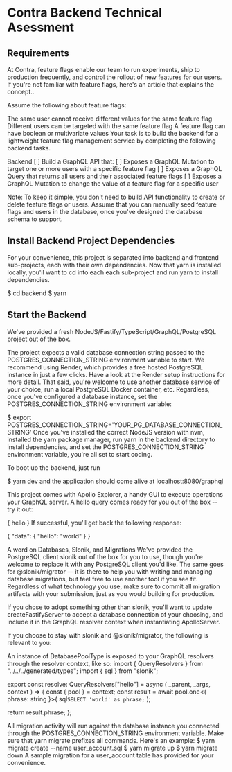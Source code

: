 # Contra Backend Technical Asessment

## Requirements
At Contra, feature flags enable our team to run experiments, ship to production frequently, and control the rollout of new features for our users. If you're not familiar with feature flags, here's an article that explains the concept..

Assume the following about feature flags:

The same user cannot receive different values for the same feature flag
Different users can be targeted with the same feature flag
A feature flag can have boolean or multivariate values
Your task is to build the backend for a lightweight feature flag management service by completing the following backend tasks.

Backend
[ ] Build a GraphQL API that:
[ ] Exposes a GraphQL Mutation to target one or more users with a specific feature flag
[ ] Exposes a GraphQL Query that returns all users and their associated feature flags
[ ] Exposes a GraphQL Mutation to change the value of a feature flag for a specific user

Note: To keep it simple, you don't need to build API functionality to create or delete feature flags or users. Assume that you can manually seed feature flags and users in the database, once you've designed the database schema to support.

## Install Backend Project Dependencies
For your convenience, this project is separated into backend and frontend sub-projects, each with their own dependencies. Now that yarn is installed locally, you'll want to cd into each each sub-project and run yarn to install dependencies.

$ cd backend
$ yarn

## Start the Backend
We've provided a fresh NodeJS/Fastify/TypeScript/GraphQL/PostgreSQL project out of the box.

The project expects a valid database connection string passed to the POSTGRES_CONNECTION_STRING environment variable to start. We recommend using Render, which provides a free hosted PostgreSQL instance in just a few clicks. Have a look at the Render setup instructions for more detail. That said, you're welcome to use another database service of your choice, run a local PostgreSQL Docker container, etc. Regardless, once you've configured a database instance, set the POSTGRES_CONNECTION_STRING environment variable:

$ export POSTGRES_CONNECTION_STRING='YOUR_PG_DATABASE_CONNECTION_STRING'
Once you've installed the correct NodeJS version with nvm, installed the yarn package manager, run yarn in the backend directory to install dependencies, and set the POSTGRES_CONNECTION_STRING environment variable, you're all set to start coding.

To boot up the backend, just run

$ yarn dev
and the application should come alive at localhost:8080/graphql

This project comes with Apollo Explorer, a handy GUI to execute operations your GraphQL server. A hello query comes ready for you out of the box -- try it out:

{
  hello
}
If successful, you'll get back the following response:

{
  "data": {
    "hello": "world"
  }
}

A word on Databases, Slonik, and Migrations
We've provided the PostgreSQL client slonik out of the box for you to use, though you're welcome to replace it with any PostgreSQL client you'd like. The same goes for @slonik/migrator — it is there to help you with writing and managing database migrations, but feel free to use another tool if you see fit. Regardless of what technology you use, make sure to commit all migration artifacts with your submission, just as you would building for production.

If you chose to adopt something other than slonik, you'll want to update createFastifyServer to accept a database connection of your choosing, and include it in the GraphQL resolver context when instantiating ApolloServer.

If you choose to stay with slonik and @slonik/migrator, the following is relevant to you:

An instance of DatabasePoolType is exposed to your GraphQL resolvers through the resolver context, like so:
import { QueryResolvers } from "../../../generated/types";
import { sql } from "slonik";

export const resolve: QueryResolvers["hello"] = async (
  _parent,
  _args,
  context
) => {
  const { pool } = context;
  const result = await pool.one<{ phrase: string }>(
    sql`SELECT 'world' as phrase;`
  );

  return result.phrase;
};

All migration activity will run against the database instance you connected through the POSTGRES_CONNECTION_STRING environment variable. Make sure that yarn migrate prefixes all commands. Here's an example:
$ yarn migrate create --name user_account.sql
$ yarn migrate up
$ yarn migrate down
A sample migration for a user_account table has provided for your convenience.